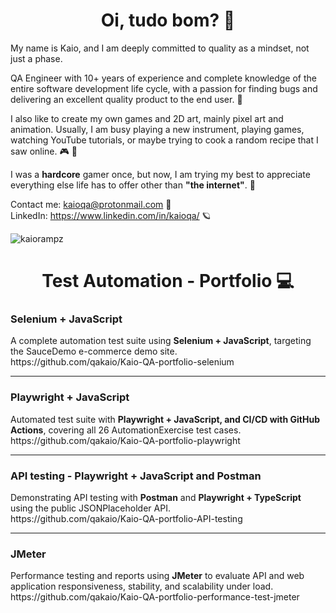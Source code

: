 <h1 align="center">Oi, tudo bom? 💙</h1>

<p>
My name is Kaio, and I am deeply committed to quality as a mindset, not just a phase.

QA Engineer with 10+ years of experience and complete knowledge of the entire software development life cycle, with a passion for finding bugs and delivering an excellent quality product to the end user. 💙

I also like to create my own games and 2D art, mainly pixel art and animation. Usually, I am busy playing a new instrument, playing games, watching YouTube tutorials, or maybe trying to cook a random recipe that I saw online. 🎮 🍖

I was a <b>hardcore</b> gamer once, but now, I am trying my best to appreciate everything else life has to offer other than <b>"the internet"</b>. 🌈   

Contact me: kaioqa@protonmail.com 🙂  
LinkedIn: https://www.linkedin.com/in/kaioqa/ 🪐  
</p>

<p align="left"> <img src="https://komarev.com/ghpvc/?username=kaiorampz" alt="kaiorampz" /> </p>
<h1 align="center">Test Automation - Portfolio 💻 </h1>
<p>
<h3>Selenium + JavaScript</h3>
A complete automation test suite using <b>Selenium + JavaScript</b>, targeting the SauceDemo e-commerce demo site.
<br>
https://github.com/qakaio/Kaio-QA-portfolio-selenium
<hr>
<h3>Playwright + JavaScript</h3>
Automated test suite with <b>Playwright + JavaScript, and CI/CD with GitHub Actions</b>, covering all 26 AutomationExercise test cases.
<br>
https://github.com/qakaio/Kaio-QA-portfolio-playwright
<hr>
<h3>API testing - Playwright + JavaScript and Postman</h3>
Demonstrating API testing with <b>Postman</b> and <b>Playwright + TypeScript</b> using the public JSONPlaceholder API.
<br>
https://github.com/qakaio/Kaio-QA-portfolio-API-testing
<hr>
<h3>JMeter</h3>
Performance testing and reports using <b>JMeter</b> to evaluate API and web application responsiveness, stability, and scalability under load.
<br>
https://github.com/qakaio/Kaio-QA-portfolio-performance-test-jmeter

